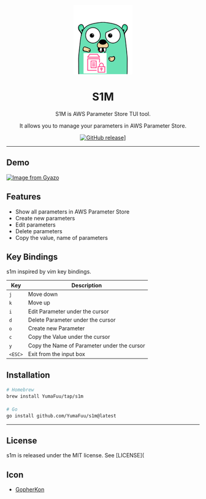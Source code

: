<div align="center">
<img height="180" alt="s1m logo" src="https://raw.githubusercontent.com/yumafuu/s1m/main/.github/assets/gopher.png">

# S1M

S1M is AWS Parameter Store TUI tool.

It allows you to manage your parameters in AWS Parameter Store.

[![GitHub release](https://img.shields.io/github/v/release/yumafuu/s1m)]()]

</div>

---

## Demo
<a href="https://gyazo.com/1eedb6e565cf6559bb5e175579674f46"><img src="https://i.gyazo.com/1eedb6e565cf6559bb5e175579674f46.gif" alt="Image from Gyazo" width="1000"/></a>

## Features

* Show all parameters in AWS Parameter Store
* Create new parameters
* Edit parameters
* Delete parameters
* Copy the value, name of parameters


## Key Bindings

s1m inspired by vim key bindings.

| Key     | Description                                 |
|---------|---------------------------------------------|
| `j`     | Move down                                   |
| `k`     | Move up                                     |
| `i`     | Edit Parameter under the cursor             |
| `d`     | Delete Parameter under the cursor           |
| `o`     | Create new Parameter                        |
| `c`     | Copy the Value under the cursor             |
| `y`     | Copy the Name of Parameter under the cursor |
| `<ESC>` | Exit from the input box                     |


## Installation

```bash
# Homebrew
brew install YumaFuu/tap/s1m

# Go
go install github.com/YumaFuu/s1m@latest
```

---

## License
s1m is released under the MIT license. See [LICENSE](

## Icon

- [GopherKon](https://www.quasilyte.dev/gopherkon/)
